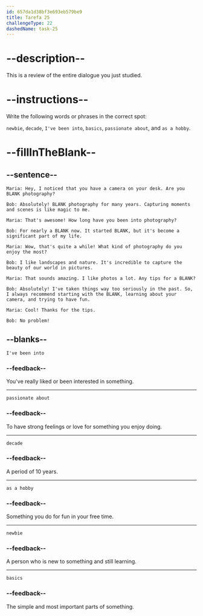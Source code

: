 ```yaml
---
id: 657da1d38bf3e693eb579be9
title: Tarefa 25
challengeType: 22
dashedName: task-25
---
```


<!-- REVIEW -->

# --description--

This is a review of the entire dialogue you just studied.

# --instructions--

Write the following words or phrases in the correct spot:

`newbie`, `decade`, `I've been into`, `basics`, `passionate about`, and `as a hobby`.

# --fillInTheBlank--

## --sentence--

`Maria: Hey, I noticed that you have a camera on your desk. Are you BLANK photography?`

`Bob: Absolutely! BLANK photography for many years. Capturing moments and scenes is like magic to me.`

`Maria: That's awesome! How long have you been into photography?`

`Bob: For nearly a BLANK now. It started BLANK, but it's become a significant part of my life.`

`Maria: Wow, that's quite a while! What kind of photography do you enjoy the most?`

`Bob: I like landscapes and nature. It's incredible to capture the beauty of our world in pictures.`

`Maria: That sounds amazing. I like photos a lot. Any tips for a BLANK?`

`Bob: Absolutely! I've taken things way too seriously in the past. So, I always recommend starting with the BLANK, learning about your camera, and trying to have fun.`

`Maria: Cool! Thanks for the tips.`

`Bob: No problem!`

## --blanks--

`I've been into`

### --feedback--

You've really liked or been interested in something.

---

`passionate about`

### --feedback--

To have strong feelings or love for something you enjoy doing.

---

`decade`

### --feedback--

A period of 10 years.

---

`as a hobby`

### --feedback--

Something you do for fun in your free time.

---

`newbie`

### --feedback--

A person who is new to something and still learning.

---

`basics`

### --feedback--

The simple and most important parts of something.
